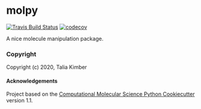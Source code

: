 molpy
==============================
[//]: # (Badges)
[![Travis Build Status](https://travis-ci.com/REPLACE_WITH_OWNER_ACCOUNT/molpy.svg?branch=master)](https://travis-ci.com/REPLACE_WITH_OWNER_ACCOUNT/molpy)
[![codecov](https://codecov.io/gh/REPLACE_WITH_OWNER_ACCOUNT/molpy/branch/master/graph/badge.svg)](https://codecov.io/gh/REPLACE_WITH_OWNER_ACCOUNT/molpy/branch/master)

A nice molecule manipulation package. 

### Copyright

Copyright (c) 2020, Talia Kimber


#### Acknowledgements
 
Project based on the 
[Computational Molecular Science Python Cookiecutter](https://github.com/molssi/cookiecutter-cms) version 1.1.
